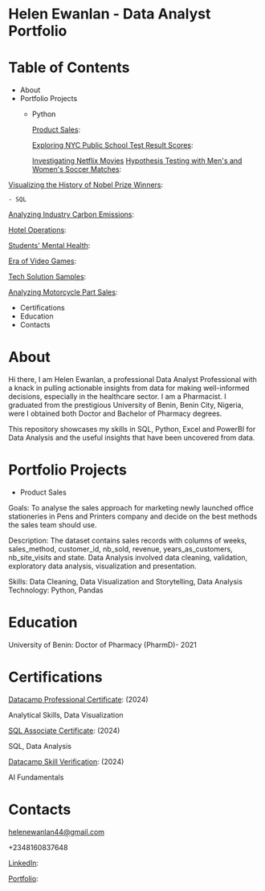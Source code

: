 # Helen Ewanlan - Data Analyst Portfolio
# Table of Contents
- About
- Portfolio Projects
    - Python

       [Product Sales](https://github.com/HelenEwanlan/Portfolio/tree/main/Product%20Sales):

       [Exploring NYC Public School Test Result Scores](https://github.com/HelenEwanlan/Portfolio/tree/main/Exploring%20NYC%20Public%20School%20Test%20Result%20Scores):
    
      [Investigating Netflix Movies](https://github.com/HelenEwanlan/Portfolio/tree/main/Investigating%20Netflix%20Movies)
      [Hypothesis Testing with Men's and Women's Soccer Matches](https://github.com/HelenEwanlan/Portfolio/tree/main/Hypothesis%20Testing%20with%20Men's%20and%20Women's%20Soccer%20Matches):

[Visualizing the History of Nobel Prize Winners](https://github.com/HelenEwanlan/Portfolio/tree/main/Visualizing%20the%20History%20of%20Nobel%20Prize%20Winners):
      
    - SQL

[Analyzing Industry Carbon Emissions](https://github.com/HelenEwanlan/Portfolio/tree/main/Analyzing%20Industry%20Carbon%20Emissions):
      
[Hotel Operations](https://github.com/HelenEwanlan/Portfolio/tree/main/Hotel%20Operations):

[Students' Mental Health](https://github.com/HelenEwanlan/Portfolio/tree/main/Students'%20Mental%20Health):

[Era of Video Games](https://github.com/HelenEwanlan/Portfolio/tree/main/When%20Was%20the%20Golden%20Era%20of%20Video%20Games):
    
[Tech Solution Samples](https://github.com/HelenEwanlan/Portfolio/tree/main/Tech%20Solution%20Samples):
     
[Analyzing Motorcycle Part Sales](https://github.com/HelenEwanlan/Portfolio/tree/main/Analyzing%20Motorcycle%20Part%20Sales):
      
          
    

- Certifications
- Education
- Contacts


# About
Hi there, I am Helen Ewanlan, a professional Data Analyst Professional with a knack in pulling actionable insights from data for making well-informed decisions, especially in the healthcare sector.
I am a Pharmacist. I graduated from the prestigious University of Benin, Benin City, Nigeria, were I obtained both Doctor and Bachelor of Pharmacy degrees.

This repository showcases my skills in SQL, Python, Excel and PowerBI for Data Analysis and the useful insights that have been uncovered from data.

# Portfolio Projects
- Product Sales
  
Goals: To analyse the sales approach for marketing newly launched office stationeries in Pens and Printers company and decide on the best methods the sales team should use.

Description: The dataset contains sales records with columns of weeks, sales_method, customer_id, nb_sold, revenue, years_as_customers, nb_site_visits and state.
Data Analysis involved data cleaning, validation, exploratory data analysis, visualization and presentation.

Skills: Data Cleaning, Data Visualization and Storytelling, Data Analysis Technology: Python, Pandas

# Education
University of Benin: Doctor of Pharmacy (PharmD)- 2021

# Certifications
[Datacamp Professional Certificate](https://www.datacamp.com/certificate/DA0025837235576): (2024)

Analytical Skills, Data Visualization


[SQL Associate Certificate](https://www.datacamp.com/certificate/SQA0015263437089): (2024)

SQL, Data Analysis


[Datacamp Skill Verification](https://www.datacamp.com/skill-verification/AIF0022329836475): (2024)

AI Fundamentals


# Contacts
helenewanlan44@gmail.com

+2348160837648

[LinkedIn](https://www.linkedin.com/in/helen-ewanlan-pharmd-593850200/):

[Portfolio](https://www.datacamp.com/portfolio/helenewanlan):


